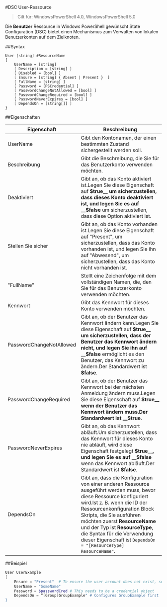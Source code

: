 #DSC User-Ressource

> Gilt für: WindowsPowerShell 4.0, WindowsPowerShell 5.0


Die __Benutzer__ Ressource in Windows PowerShell gewünscht State Configuration (DSC) bietet einen Mechanismus zum Verwalten von lokalen Benutzerkonten auf dem Zielknoten.


##Syntax

```
User [string] #ResourceName
{
    UserName = [string]
    [ Description = [string] ]
    [ Disabled = [bool] ]
    [ Ensure = [string] { Absent | Present }  ]
    [ FullName = [string] ]
    [ Password = [PSCredential] ]
    [ PasswordChangeNotAllowed = [bool] ]
    [ PasswordChangeRequired = [bool] ]
    [ PasswordNeverExpires = [bool] ]
    [ DependsOn = [string[]] ]
}
```

##Eigenschaften

| Eigenschaft| Beschreibung|
|---|---|
| UserName| Gibt den Kontonamen, der einen bestimmten Zustand sichergestellt werden soll.|
| Beschreibung| Gibt die Beschreibung, die Sie für das Benutzerkonto verwenden möchten.|
| Deaktiviert| Gibt an, ob das Konto aktiviert ist.Legen Sie diese Eigenschaft auf __$true__ um sicherzustellen, dass dieses Konto deaktiviert ist, und legen Sie es auf __$false__ um sicherzustellen, dass diese Option aktiviert ist.|
| Stellen Sie sicher| Gibt an, ob das Konto vorhanden ist.Legen Sie diese Eigenschaft auf "Present", um sicherzustellen, dass das Konto vorhanden ist, und legen Sie ihn auf "Abwesend", um sicherzustellen, dass das Konto nicht vorhanden ist.|
| "FullName"| Stellt eine Zeichenfolge mit dem vollständigen Namen, die, den Sie für das Benutzerkonto verwenden möchten.|
| Kennwort| Gibt das Kennwort für dieses Konto verwenden möchten.|
| PasswordChangeNotAllowed| Gibt an, ob der Benutzer das Kennwort ändern kann.Legen Sie diese Eigenschaft auf __$true__ um sicherzustellen, dass der Benutzer das Kennwort ändern nicht, und legen Sie ihn auf __$false__ ermöglicht es den Benutzer, das Kennwort zu ändern.Der Standardwert ist __$false__.|
| PasswordChangeRequired| Gibt an, ob der Benutzer das Kennwort bei der nächsten Anmeldung ändern muss.Legen Sie diese Eigenschaft auf __$true__ wenn der Benutzer das Kennwort ändern muss.Der Standardwert ist __$true__.|
| PasswordNeverExpires| Gibt an, ob das Kennwort abläuft.Um sicherzustellen, dass das Kennwort für dieses Konto nie abläuft, wird diese Eigenschaft festgelegt __$true__, und legen Sie es auf __$false__ wenn das Kennwort abläuft.Der Standardwert ist __$false__.|
| DependsOn| Gibt an, dass die Konfiguration von einer anderen Ressource ausgeführt werden muss, bevor diese Ressource konfiguriert wird.Ist z. B. wenn die ID der Ressourcenkonfiguration Block Skripts, die Sie ausführen möchten zuerst __ResourceName__ und der Typ ist __ResourceType__, die Syntax für die Verwendung dieser Eigenschaft ist `DependsOn = "[ResourceType] ResourceName"`.|

##Beispiel

```powershell
User UserExample
{
    Ensure = "Present"  # To ensure the user account does not exist, set Ensure to "Absent"
    UserName = "SomeName"
    Password = $passwordCred # This needs to be a credential object
    DependsOn = “[Group]GroupExample" # Configures GroupExample first
}
```




